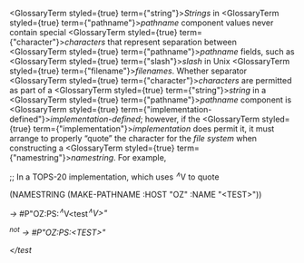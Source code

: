  



<GlossaryTerm styled={true} term={"string"}><i>Strings</i></GlossaryTerm> in <GlossaryTerm styled={true} term={"pathname"}><i>pathname</i></GlossaryTerm> component values never contain special <GlossaryTerm styled={true} term={"character"}><i>characters</i></GlossaryTerm> that represent separation between <GlossaryTerm styled={true} term={"pathname"}><i>pathname</i></GlossaryTerm> fields, such as <GlossaryTerm styled={true} term={"slash"}><i>slash</i></GlossaryTerm> in Unix <GlossaryTerm styled={true} term={"filename"}><i>filenames</i></GlossaryTerm>. Whether separator <GlossaryTerm styled={true} term={"character"}><i>characters</i></GlossaryTerm> are permitted as part of a <GlossaryTerm styled={true} term={"string"}><i>string</i></GlossaryTerm> in a <GlossaryTerm styled={true} term={"pathname"}><i>pathname</i></GlossaryTerm> component is <GlossaryTerm styled={true} term={"implementation-defined"}><i>implementation-defined</i></GlossaryTerm>; however, if the <GlossaryTerm styled={true} term={"implementation"}><i>implementation</i></GlossaryTerm> does permit it, it must arrange to properly “quote” the character for the *file system* when constructing a <GlossaryTerm styled={true} term={"namestring"}><i>namestring</i></GlossaryTerm>. For example, 



;; In a TOPS-20 implementation, which uses <i><sup>∧</sup></i>V to quote 



(NAMESTRING (MAKE-PATHNAME :HOST "OZ" :NAME "&lt;TEST&gt;")) 



<i>→</i> #P"OZ:PS:<i><sup>∧</sup></i>V<test<i><sup>∧</sup>V&gt;" 



<i><sup>not</sup> →</i> #P"OZ:PS:&lt;TEST&gt;" 



</test<i>